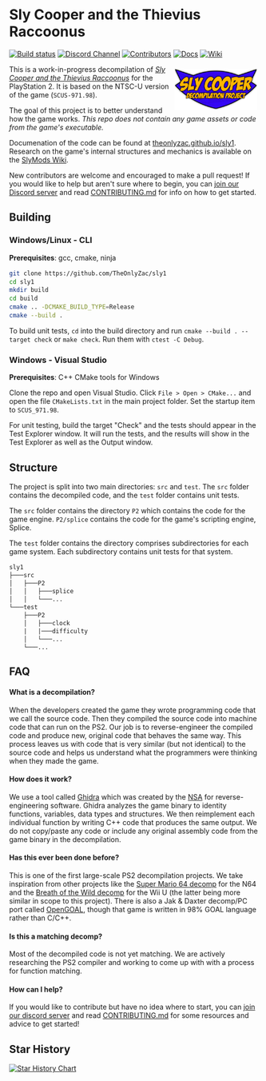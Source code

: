 # Sly Cooper and the Thievius Raccoonus

<!-- shields.io badges -->
[![Build status][build-badge]][build-url] <!--[![AppVeyor tests][tests-badge]][tests-url]--> [![Discord Channel][discord-badge]][discord-url] [![Contributors][contributors-badge]][contributors-url] [![Docs][docs-badge]][docs-url] [![Wiki][wiki-badge]][wiki-url]

<!-- Build status badge -->
[build-url]: https://ci.appveyor.com/project/TheOnlyZac/sly1/branch/main
[build-badge]: https://ci.appveyor.com/api/projects/status/800esepa77ctpv5p/branch/main?svg=true

<!-- Test status badge -->
[tests-url]: https://ci.appveyor.com/project/TheOnlyZac/sly1/branch/main/tests
[tests-badge]: https://img.shields.io/appveyor/tests/theonlyzac/sly1/main

<!-- Contributors badge -->
[contributors-url]: https://github.com/theonlyzac/sly1/graphs/contributors
[contributors-badge]: https://img.shields.io/github/contributors/theonlyzac/sly1?color=%23db6d28

<!-- Discord badge -->
[discord-url]: https://discord.gg/2GSXcEzPJA
[discord-badge]: https://img.shields.io/discord/439454661100175380?color=%235865F2&logo=discord&logoColor=%23FFFFFF

<!-- Docs badge -->
[docs-url]: https://theonlyzac.github.io/sly1
[docs-badge]: https://img.shields.io/badge/docs-doxygen-2C4AA8

<!-- Wiki badge -->
[wiki-url]: https://slymods.info
[wiki-badge]: https://img.shields.io/badge/wiki-slymods.info-2C4AA8

[<img src="logo.png" style="margin:7px" align="right" width="33%">][docs-url]

This is a work-in-progress decompilation of [*Sly Cooper and the Thievius Raccoonus*](https://en.wikipedia.org/wiki/Sly_Cooper_and_the_Thievius_Raccoonus) for the PlayStation 2. It is based on the NTSC-U version of the game (`SCUS-971.98`).

The goal of this project is to better understand how the game works. *This repo does not contain any game assets or code from the game's executable.*

Documenation of the code can be found at [theonlyzac.github.io/sly1](https://theonlyzac.github.io/sly1). Research on the game's internal structures and mechanics is available on the [SlyMods Wiki][wiki-url].

New contributors are welcome and encouraged to make a pull request! If you would like to help but aren't sure where to begin, you can [join our Discord server][discord-url] and read [CONTRIBUTING.md](/CONTRIBUTING.MD) for info on how to get started.


## Building

### Windows/Linux - CLI

**Prerequisites**: gcc, cmake, ninja

```bash
git clone https://github.com/TheOnlyZac/sly1
cd sly1
mkdir build
cd build
cmake .. -DCMAKE_BUILD_TYPE=Release
cmake --build .
```

To build unit tests, `cd` into the build directory and run `cmake --build . --target check` or `make check`. Run them with `ctest -C Debug`.

### Windows - Visual Studio

**Prerequisites**: C++ CMake tools for Windows

Clone the repo and open Visual Studio. Click `File > Open > CMake...` and open the file `CMakeLists.txt` in the main project folder. Set the startup item to `SCUS_971.98`.

For unit testing, build the target "Check" and the tests should appear in the Test Explorer window. It will run the tests, and the results will show in the Test Explorer as well as the Output window.


## Structure

The project is split into two main directories: `src` and `test`. The `src` folder contains the decompiled code, and the `test` folder contains unit tests.

The `src` folder contains the directory `P2` which contains the code for the game engine. `P2/splice` contains the code for the game's scripting engine, Splice.

The `test` folder contains the directory comprises subdirectories for each game system. Each subdirectory contains unit tests for that system.

```
sly1
├───src
│   ├───P2
│   │   ├───splice
│   │   └───...
└───test
    ├───P2
    │   ├───clock
    |   |───difficulty
    │   └───...
    └───...
```

## FAQ

#### What is a decompilation?

When the developers created the game they wrote programming code that we call the source code. Then they compiled the source code into machine code that can run on the PS2. Our job is to reverse-engineer the compiled code and produce new, original code that behaves the same way. This process leaves us with code that is very similar (but not identical) to the source code and helps us understand what the programmers were thinking when they made the game.

#### How does it work?

We use a tool called [Ghidra](https://ghidra-sre.org/) which was created by the [NSA](https://www.nsa.gov/) for reverse-engineering software. Ghidra analyzes the game binary to identity functions, variables, data types and structures. We then reimplement each individual function by writing C++ code that produces the same output. We do not copy/paste any code or include any original assembly code from the game binary in the decompilation.

#### Has this ever been done before?

This is one of the first large-scale PS2 decompilation projects. We take inspiration from other projects like the [Super Mario 64 decomp](https://github.com/n64decomp/sm64) for the N64 and the [Breath of the Wild decomp](https://github.com/zeldaret/botw) for the Wii U (the latter being more similar in scope to this project). There is also a Jak & Daxter decomp/PC port called [OpenGOAL](https://github.com/open-goal/jak-project), though that game is written in 98% GOAL language rather than C/C++.

#### Is this a matching decomp?

Most of the decompiled code is not yet matching. We are actively researching the PS2 compiler and working to come up with with a process for function matching.

#### How can I help?

If you would like to contribute but have no idea where to start, you can [join our discord server](https://discord.gg/gh5xwfj) and read [CONTRIBUTING.md](/CONTRIBUTING.MD) for some resources and advice to get started!

## Star History

<a href="https://star-history.com/#theonlyzac/sly1&Date">
  <picture>
    <source media="(prefers-color-scheme: dark)" srcset="https://api.star-history.com/svg?repos=theonlyzac/sly1&type=Date&theme=dark" />
    <source media="(prefers-color-scheme: light)" srcset="https://api.star-history.com/svg?repos=theonlyzac/sly1&type=Date" />
    <img alt="Star History Chart" src="https://api.star-history.com/svg?repos=theonlyzac/sly1&type=Date" />
  </picture>
</a>
